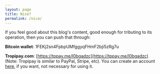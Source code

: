 ```yaml
---
layout: page
title: Nice?
permalink: /nice/
---
```


If you feel good about this blog's content, good enough for tributing to its operation, then you can push that through:

**Bitcoin wallet**: 1FEKj2sn4FpbpUMfggyqFHmF2bji5zRg7u

**Tropipay.com**: [https://tppay.me/l0bgadzc](https://tppay.me/l0bgadzc) (Note: Tropipay is similar to PayPal, Stripe, etc). You can create an account [here](https://www.tropipay.com/signup/0LQ4	"Create a new account"), if you want, not necessary for using it.